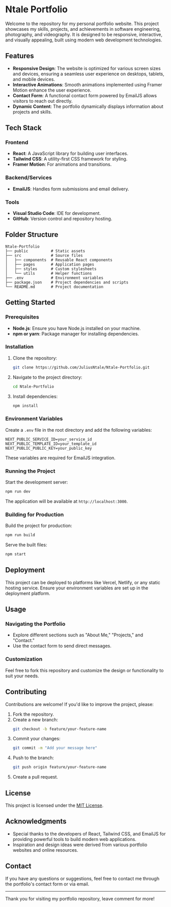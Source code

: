 # Ntale Portfolio

Welcome to the repository for my personal portfolio website. This project showcases my skills, projects, and achievements in software engineering, photography, and videography. It is designed to be responsive, interactive, and visually appealing, built using modern web development technologies.

## Features

- **Responsive Design**: The website is optimized for various screen sizes and devices, ensuring a seamless user experience on desktops, tablets, and mobile devices.
- **Interactive Animations**: Smooth animations implemented using Framer Motion enhance the user experience.
- **Contact Form**: A functional contact form powered by EmailJS allows visitors to reach out directly.
- **Dynamic Content**: The portfolio dynamically displays information about projects and skills.

## Tech Stack

### Frontend
- **React**: A JavaScript library for building user interfaces.
- **Tailwind CSS**: A utility-first CSS framework for styling.
- **Framer Motion**: For animations and transitions.

### Backend/Services
- **EmailJS**: Handles form submissions and email delivery.

### Tools
- **Visual Studio Code**: IDE for development.
- **GitHub**: Version control and repository hosting.

## Folder Structure

```
Ntale-Portfolio
├── public          # Static assets
├── src             # Source files
│   ├── components  # Reusable React components
│   ├── pages       # Application pages
│   ├── styles      # Custom stylesheets
│   └── utils       # Helper functions
├── .env            # Environment variables
├── package.json    # Project dependencies and scripts
└── README.md       # Project documentation
```

## Getting Started

### Prerequisites

- **Node.js**: Ensure you have Node.js installed on your machine.
- **npm or yarn**: Package manager for installing dependencies.

### Installation

1. Clone the repository:
   ```bash
   git clone https://github.com/JuliusNtale/Ntale-Portfolio.git
   ```
2. Navigate to the project directory:
   ```bash
   cd Ntale-Portfolio
   ```
3. Install dependencies:
   ```bash
   npm install
   ```

### Environment Variables

Create a `.env` file in the root directory and add the following variables:

```
NEXT_PUBLIC_SERVICE_ID=your_service_id
NEXT_PUBLIC_TEMPLATE_ID=your_template_id
NEXT_PUBLIC_PUBLIC_KEY=your_public_key
```

These variables are required for EmailJS integration.

### Running the Project

Start the development server:
```bash
npm run dev
```

The application will be available at `http://localhost:3000`.

### Building for Production

Build the project for production:
```bash
npm run build
```

Serve the built files:
```bash
npm start
```

## Deployment

This project can be deployed to platforms like Vercel, Netlify, or any static hosting service. Ensure your environment variables are set up in the deployment platform.

## Usage

### Navigating the Portfolio
- Explore different sections such as "About Me," "Projects," and "Contact."
- Use the contact form to send direct messages.

### Customization
Feel free to fork this repository and customize the design or functionality to suit your needs.

## Contributing

Contributions are welcome! If you'd like to improve the project, please:
1. Fork the repository.
2. Create a new branch:
   ```bash
   git checkout -b feature/your-feature-name
   ```
3. Commit your changes:
   ```bash
   git commit -m "Add your message here"
   ```
4. Push to the branch:
   ```bash
   git push origin feature/your-feature-name
   ```
5. Create a pull request.

## License

This project is licensed under the [MIT License](LICENSE).

## Acknowledgments

- Special thanks to the developers of React, Tailwind CSS, and EmailJS for providing powerful tools to build modern web applications.
- Inspiration and design ideas were derived from various portfolio websites and online resources.

## Contact

If you have any questions or suggestions, feel free to contact me through the portfolio's contact form or via email.

---

Thank you for visiting my portfolio repository, leave comment for more!

